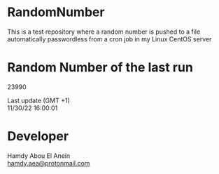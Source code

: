 # RandomNumber    
This is a test repository where a random number is pushed to a file automatically passwordless from a cron job in my Linux CentOS server    
# Random Number of the last run   
23990
      
Last update (GMT +1)    
11/30/22 16:00:01
# Developer    
Hamdy Abou El Anein   
hamdy.aea@protonmail.com
